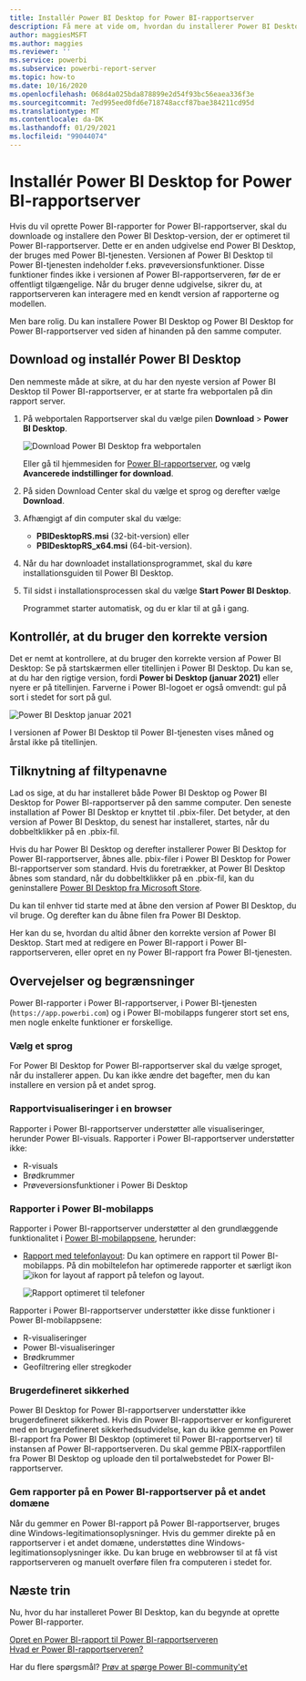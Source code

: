 ```yaml
---
title: Installér Power BI Desktop for Power BI-rapportserver
description: Få mere at vide om, hvordan du installerer Power BI Desktop til Power BI-rapportserver
author: maggiesMSFT
ms.author: maggies
ms.reviewer: ''
ms.service: powerbi
ms.subservice: powerbi-report-server
ms.topic: how-to
ms.date: 10/16/2020
ms.openlocfilehash: 068d4a025bda878899e2d54f93bc56eaea336f3e
ms.sourcegitcommit: 7ed995eed0fd6e718748accf87bae384211cd95d
ms.translationtype: MT
ms.contentlocale: da-DK
ms.lasthandoff: 01/29/2021
ms.locfileid: "99044074"
---
```

# <a name="install-power-bi-desktop-for-power-bi-report-server"></a>Installér Power BI Desktop for Power BI-rapportserver

Hvis du vil oprette Power BI-rapporter for Power BI-rapportserver, skal du downloade og installere den Power BI Desktop-version, der er optimeret til Power BI-rapportserver. Dette er en anden udgivelse end Power BI Desktop, der bruges med Power BI-tjenesten. Versionen af Power BI Desktop til Power BI-tjenesten indeholder f.eks. prøveversionsfunktioner. Disse funktioner findes ikke i versionen af Power BI-rapportserveren, før de er offentligt tilgængelige. Når du bruger denne udgivelse, sikrer du, at rapportserveren kan interagere med en kendt version af rapporterne og modellen. 

Men bare rolig. Du kan installere Power BI Desktop og Power BI Desktop for Power BI-rapportserver ved siden af hinanden på den samme computer.

## <a name="download-and-install-power-bi-desktop"></a>Download og installér Power BI Desktop

Den nemmeste måde at sikre, at du har den nyeste version af Power BI Desktop til Power BI-rapportserver, er at starte fra webportalen på din rapport server.

1. På webportalen Rapportserver skal du vælge pilen **Download** > **Power BI Desktop**.

    ![Download Power BI Desktop fra webportalen](media/install-powerbi-desktop/report-server-download-web-portal.png)

    Eller gå til hjemmesiden for [Power BI-rapportserver](https://powerbi.microsoft.com/report-server/), og vælg **Avancerede indstillinger for download**.

2. På siden Download Center skal du vælge et sprog og derefter vælge **Download**.

3. Afhængigt af din computer skal du vælge: 

    - **PBIDesktopRS.msi** (32-bit-version) eller
    - **PBIDesktopRS_x64.msi** (64-bit-version).

1. Når du har downloadet installationsprogrammet, skal du køre installationsguiden til Power BI Desktop.

2. Til sidst i installationsprocessen skal du vælge **Start Power BI Desktop**.

    Programmet starter automatisk, og du er klar til at gå i gang.

## <a name="verify-youre-using-the-correct-version"></a>Kontrollér, at du bruger den korrekte version
Det er nemt at kontrollere, at du bruger den korrekte version af Power BI Desktop: Se på startskærmen eller titellinjen i Power BI Desktop. Du kan se, at du har den rigtige version, fordi **Power bi Desktop (januar 2021)** eller nyere er på titellinjen. Farverne i Power BI-logoet er også omvendt: gul på sort i stedet for sort på gul.

![Power BI Desktop januar 2021](media/install-powerbi-desktop/power-bi-report-server-desktop.png)

I versionen af Power BI Desktop til Power BI-tjenesten vises måned og årstal ikke på titellinjen.

## <a name="file-extension-association"></a>Tilknytning af filtypenavne
Lad os sige, at du har installeret både Power BI Desktop og Power BI Desktop for Power BI-rapportserver på den samme computer. Den seneste installation af Power BI Desktop er knyttet til .pbix-filer. Det betyder, at den version af Power BI Desktop, du senest har installeret, startes, når du dobbeltklikker på en .pbix-fil.

Hvis du har Power BI Desktop og derefter installerer Power BI Desktop for Power BI-rapportserver, åbnes alle. pbix-filer i Power BI Desktop for Power BI-rapportserver som standard. Hvis du foretrækker, at Power BI Desktop åbnes som standard, når du dobbeltklikker på en .pbix-fil, kan du geninstallere [Power BI Desktop fra Microsoft Store](https://aka.ms/pbidesktopstore).

Du kan til enhver tid starte med at åbne den version af Power BI Desktop, du vil bruge. Og derefter kan du åbne filen fra Power BI Desktop.

Her kan du se, hvordan du altid åbner den korrekte version af Power BI Desktop. Start med at redigere en Power BI-rapport i Power BI-rapportserveren, eller opret en ny Power BI-rapport fra Power BI-tjenesten.

## <a name="considerations-and-limitations"></a>Overvejelser og begrænsninger

Power BI-rapporter i Power BI-rapportserver, i Power BI-tjenesten (`https://app.powerbi.com`) og i Power BI-mobilapps fungerer stort set ens, men nogle enkelte funktioner er forskellige.

### <a name="selecting-a-language"></a>Vælg et sprog

For Power BI Desktop for Power BI-rapportserver skal du vælge sproget, når du installerer appen. Du kan ikke ændre det bagefter, men du kan installere en version på et andet sprog.

### <a name="report-visuals-in-a-browser"></a>Rapportvisualiseringer i en browser

Rapporter i Power BI-rapportserver understøtter alle visualiseringer, herunder Power BI-visuals. Rapporter i Power BI-rapportserver understøtter ikke:

* R-visuals
* Brødkrummer
* Prøveversionsfunktioner i Power Bi Desktop

### <a name="reports-in-the-power-bi-mobile-apps"></a>Rapporter i Power BI-mobilapps

Rapporter i Power BI-rapportserver understøtter al den grundlæggende funktionalitet i [Power BI-mobilappsene](../consumer/mobile/mobile-apps-for-mobile-devices.md), herunder:

* [Rapport med telefonlayout](../create-reports/desktop-create-phone-report.md): Du kan optimere en rapport til Power BI-mobilapps. På din mobiltelefon har optimerede rapporter et særligt ikon ![ikon for layout af rapport på telefon](media/install-powerbi-desktop/power-bi-rs-mobile-optimized-icon.png) og layout.
  
    ![Rapport optimeret til telefoner](media/install-powerbi-desktop/power-bi-rs-mobile-optimized-report.png)

Rapporter i Power BI-rapportserver understøtter ikke disse funktioner i Power BI-mobilappsene:

* R-visualiseringer
* Power BI-visualiseringer
* Brødkrummer
* Geofiltrering eller stregkoder

### <a name="custom-security"></a>Brugerdefineret sikkerhed

Power BI Desktop for Power BI-rapportserver understøtter ikke brugerdefineret sikkerhed. Hvis din Power BI-rapportserver er konfigureret med en brugerdefineret sikkerhedsudvidelse, kan du ikke gemme en Power BI-rapport fra Power BI Desktop (optimeret til Power BI-rapportserver) til instansen af Power BI-rapportserveren. Du skal gemme PBIX-rapportfilen fra Power BI Desktop og uploade den til portalwebstedet for Power BI-rapportserver.

### <a name="saving-reports-to-a-power-bi-report-server-in-a-different-domain"></a>Gem rapporter på en Power BI-rapportserver på et andet domæne

Når du gemmer en Power BI-rapport på Power BI-rapportserver, bruges dine Windows-legitimationsoplysninger. Hvis du gemmer direkte på en rapportserver i et andet domæne, understøttes dine Windows-legitimationsoplysninger ikke. Du kan bruge en webbrowser til at få vist rapportserveren og manuelt overføre filen fra computeren i stedet for.

## <a name="next-steps"></a>Næste trin

Nu, hvor du har installeret Power BI Desktop, kan du begynde at oprette Power BI-rapporter.

[Opret en Power BI-rapport til Power BI-rapportserveren](quickstart-create-powerbi-report.md)  
[Hvad er Power BI-rapportserveren?](get-started.md)

Har du flere spørgsmål? [Prøv at spørge Power BI-community'et](https://community.powerbi.com/)

